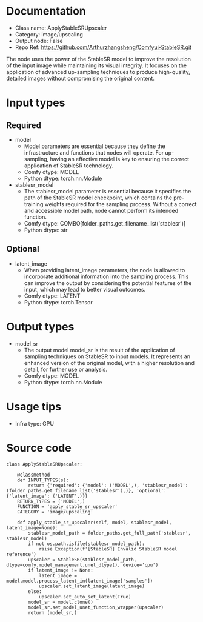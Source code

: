 # Documentation
- Class name: ApplyStableSRUpscaler
- Category: image/upscaling
- Output node: False
- Repo Ref: https://github.com/Arthurzhangsheng/Comfyui-StableSR.git

The node uses the power of the StableSR model to improve the resolution of the input image while maintaining its visual integrity. It focuses on the application of advanced up-sampling techniques to produce high-quality, detailed images without compromising the original content.

# Input types
## Required
- model
    - Model parameters are essential because they define the infrastructure and functions that nodes will operate. For up-sampling, having an effective model is key to ensuring the correct application of StableSR technology.
    - Comfy dtype: MODEL
    - Python dtype: torch.nn.Module
- stablesr_model
    - The stablesr_model parameter is essential because it specifies the path of the StableSR model checkpoint, which contains the pre-training weights required for the sampling process. Without a correct and accessible model path, node cannot perform its intended function.
    - Comfy dtype: COMBO[folder_paths.get_filename_list('stablesr')]
    - Python dtype: str
## Optional
- latent_image
    - When providing latent_image parameters, the node is allowed to incorporate additional information into the sampling process. This can improve the output by considering the potential features of the input, which may lead to better visual outcomes.
    - Comfy dtype: LATENT
    - Python dtype: torch.Tensor

# Output types
- model_sr
    - The output model model_sr is the result of the application of sampling techniques on StableSR to input models. It represents an enhanced version of the original model, with a higher resolution and detail, for further use or analysis.
    - Comfy dtype: MODEL
    - Python dtype: torch.nn.Module

# Usage tips
- Infra type: GPU

# Source code
```
class ApplyStableSRUpscaler:

    @classmethod
    def INPUT_TYPES(s):
        return {'required': {'model': ('MODEL',), 'stablesr_model': (folder_paths.get_filename_list('stablesr'),)}, 'optional': {'latent_image': ('LATENT',)}}
    RETURN_TYPES = ('MODEL',)
    FUNCTION = 'apply_stable_sr_upscaler'
    CATEGORY = 'image/upscaling'

    def apply_stable_sr_upscaler(self, model, stablesr_model, latent_image=None):
        stablesr_model_path = folder_paths.get_full_path('stablesr', stablesr_model)
        if not os.path.isfile(stablesr_model_path):
            raise Exception(f'[StableSR] Invalid StableSR model reference')
        upscaler = StableSR(stablesr_model_path, dtype=comfy.model_management.unet_dtype(), device='cpu')
        if latent_image != None:
            latent_image = model.model.process_latent_in(latent_image['samples'])
            upscaler.set_latent_image(latent_image)
        else:
            upscaler.set_auto_set_latent(True)
        model_sr = model.clone()
        model_sr.set_model_unet_function_wrapper(upscaler)
        return (model_sr,)
```
